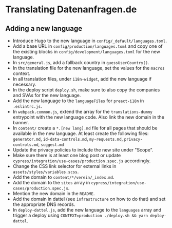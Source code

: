 # Translating Datenanfragen.de

## Adding a new language

* Introduce Hugo to the new language in `config/_default/languages.toml`.
* Add a base URL in `config/production/languages.toml` and copy one of the existing blocks in `config/development/languages.toml` for the new language.
* In `src/general.js`, add a fallback country in `guessUserCountry()`.
* In the translation file for the new language, set the values for the `macros` context.
* In all translation files, under `i18n-widget`, add the new language if necessary.
* In the deploy script `deploy.sh`, make sure to also copy the companies and SVAs for the new language.
* Add the new language to the `languageFiles` for `preact-i18n` in `.eslintrc.js`.
* In `webpack.common.js`, extend the array for the `translations-dummy` entrypoint with the new language code. Also link the new domain in the banner.
* In `content/` create a `*.[new lang].md` file for all pages that should be available in the new language. At least create the following files: `generator.md`, `id-data-controls.md`, `my-requests.md`, `privacy-controls.md`, `suggest.md`
* Update the privacy policies to include the new site under "Scope".
* Make sure there is at least one blog post or update `cypress/integration/use-cases/production.spec.js` accordingly.
* Change the CSS link selector for external links in `assets/styles/variables.scss`.
* Add the domain to `content/*/verein/_index.md`.
* Add the domain to the `sites` array in `cypress/integration/use-cases/production.spec.js`.
* Mention the new domain in the `README`.
* Add the domain in dattel (see `infrastructure` on how to do that) and set the appropriate DNS records.
* In `deploy-dattel.js`, add the new language to the `languages` array and trigger a deploy using `CONTEXT=production ./deploy.sh && yarn deploy-dattel`.
